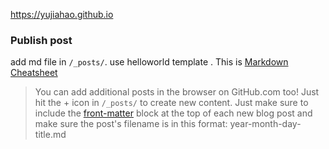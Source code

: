 


https://yujiahao.github.io

###  Publish  post

add md file in `/_posts/`. use  helloworld template .
This is [Markdown Cheatsheet](http://www.jekyllnow.com/Markdown-Style-Guide/) 


> You can add additional posts in the browser on GitHub.com too! Just hit the + icon in `/_posts/` to create new content. Just make sure to include the [front-matter](http://jekyllrb.com/docs/frontmatter/) block at the top of each new blog post and make sure the post's filename is in this format: year-month-day-title.md
